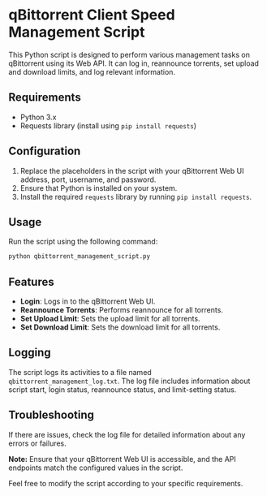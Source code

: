 # qBittorrent Client Speed Management Script

This Python script is designed to perform various management tasks on qBittorrent using its Web API. It can log in, reannounce torrents, set upload and download limits, and log relevant information.

## Requirements

- Python 3.x
- Requests library (install using `pip install requests`)

## Configuration

1. Replace the placeholders in the script with your qBittorrent Web UI address, port, username, and password.
2. Ensure that Python is installed on your system.
3. Install the required `requests` library by running `pip install requests`.

## Usage

Run the script using the following command:

```bash
python qbittorrent_management_script.py
```


## Features

- **Login**: Logs in to the qBittorrent Web UI.
- **Reannounce Torrents**: Performs reannounce for all torrents.
- **Set Upload Limit**: Sets the upload limit for all torrents.
- **Set Download Limit**: Sets the download limit for all torrents.

## Logging

The script logs its activities to a file named `qbittorrent_management_log.txt`. The log file includes information about script start, login status, reannounce status, and limit-setting status.

## Troubleshooting

If there are issues, check the log file for detailed information about any errors or failures.

**Note:** Ensure that your qBittorrent Web UI is accessible, and the API endpoints match the configured values in the script.

Feel free to modify the script according to your specific requirements.
